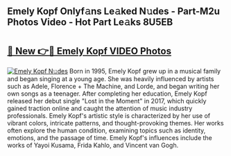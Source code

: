 ## Emely Kopf Onlyf𝚊ns Le𝚊ked N𝚞des - Part-M2u Photos Video - Hot Part Le𝚊ks 8U5EB

# <h2><a href="http://ac43177.deff.icu/?id=Emely+Kopf">🔗 New 👉🔴 Emely Kopf VIDEO Photos</a></h2>

[![Emely Kopf N𝚞des](https://i.imgur.com/rIISA9y.gif)](http://ac43177.deff.icu/?id=Emely+Kopf)
Born in 1995, Emely Kopf grew up in a musical family and began singing at a young age. She was heavily influenced by artists such as Adele, Florence + The Machine, and Lorde, and began writing her own songs as a teenager. After completing her education, Emely Kopf released her debut single "Lost in the Moment" in 2017, which quickly gained traction online and caught the attention of music industry professionals. Emely Kopf's artistic style is characterized by her use of vibrant colors, intricate patterns, and thought-provoking themes. Her works often explore the human condition, examining topics such as identity, emotions, and the passage of time. Emely Kopf's influences include the works of Yayoi Kusama, Frida Kahlo, and Vincent van Gogh.
